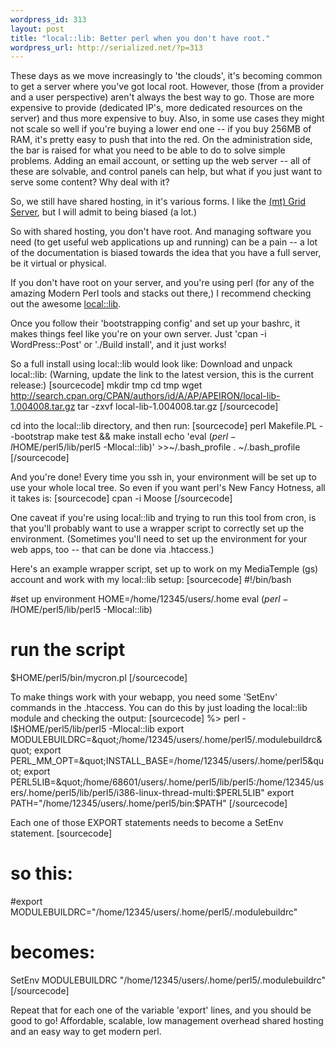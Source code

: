```yaml
--- 
wordpress_id: 313
layout: post
title: "local::lib: Better perl when you don't have root."
wordpress_url: http://serialized.net/?p=313
---
```

These days as we move increasingly to 'the clouds', it's becoming common to get a server where you've got local root. However, those (from a provider and a user perspective) aren't always the best way to go. Those are more expensive to provide (dedicated IP's, more dedicated resources on the server) and thus more expensive to buy. Also, in some use cases they might not scale so well if you're buying a lower end one -- if you buy 256MB of RAM, it's pretty easy to push that into the red. On the administration side, the bar is raised for what you need to be able to do to solve simple problems. Adding an email account, or setting up the web server -- all of these are solvable, and control panels can help, but what if you just want to serve some content? Why deal with it?

So, we still have shared hosting, in it's various forms. I like the <a href="http://mediatemple.net">(mt) Grid Server</a>, but I will admit to being biased (a lot.)

So with shared hosting, you don't have root. And managing software you need (to get useful web applications up and running) can be a pain -- a lot of the documentation is biased towards the idea that you have a full server, be it virtual or physical.

If you don't have root on your server, and you're using perl (for any of the amazing Modern Perl tools and stacks out there,) I recommend checking out the awesome <a href="http://search.cpan.org/perldoc?local::lib">local::lib</a>.

Once you follow their 'bootstrapping config' and set up your bashrc, it makes things feel like you're on your own server. Just 'cpan -i WordPress::Post' or './Build install', and it just works!

So a full install using local::lib would look like:
Download and unpack local::lib:
(Warning, update the link to the latest version, this is the current release:)
[sourcecode]
mkdir tmp
 cd tmp
wget http://search.cpan.org/CPAN/authors/id/A/AP/APEIRON/local-lib-1.004008.tar.gz
tar -zxvf local-lib-1.004008.tar.gz
[/sourcecode]

cd into the local::lib directory, and then run:
[sourcecode]
perl Makefile.PL --bootstrap
make test &amp;&amp; make install
echo 'eval $(perl -I$HOME/perl5/lib/perl5 -Mlocal::lib)' &gt;&gt;~/.bash_profile
. ~/.bash_profile
[/sourcecode]

And you're done! Every time you ssh in, your environment will be set up to use your whole local tree. So even if you want perl's New Fancy Hotness, all it takes is:
[sourcecode]
cpan -i Moose
[/sourcecode]

One caveat if you're using local::lib and trying to run this tool from cron, is that you'll probably want to use a wrapper script to correctly set up the environment. (Sometimes you'll need to set up the environment for your web apps, too -- that can be done via .htaccess.)

Here's an example wrapper script, set up to work on my MediaTemple (gs) account and work with my local::lib setup:
[sourcecode]
#!/bin/bash

#set up environment
HOME=/home/12345/users/.home
eval $(perl -I$HOME/perl5/lib/perl5 -Mlocal::lib)

# run the script
$HOME/perl5/bin/mycron.pl
[/sourcecode]

To make things work with your webapp, you need some 'SetEnv' commands in the .htaccess. You can do this by just loading the local::lib module and checking the output:
[sourcecode]
%&gt; perl -I$HOME/perl5/lib/perl5 -Mlocal::lib 
export MODULEBUILDRC=&quot;/home/12345/users/.home/perl5/.modulebuildrc&quot;
export PERL_MM_OPT=&quot;INSTALL_BASE=/home/12345/users/.home/perl5&quot;
export PERL5LIB=&quot;/home/68601/users/.home/perl5/lib/perl5:/home/12345/users/.home/perl5/lib/perl5/i386-linux-thread-multi:$PERL5LIB&quot;
export PATH=&quot;/home/12345/users/.home/perl5/bin:$PATH&quot;
[/sourcecode]

Each one of those EXPORT statements needs to become a SetEnv statement.
[sourcecode]
# so this:
#export MODULEBUILDRC=&quot;/home/12345/users/.home/perl5/.modulebuildrc&quot;
# becomes:
SetEnv MODULEBUILDRC &quot;/home/12345/users/.home/perl5/.modulebuildrc&quot;
[/sourcecode]

Repeat that for each one of the variable 'export' lines, and you should be good to go! Affordable, scalable, low management overhead shared hosting and an easy way to get modern perl. 
